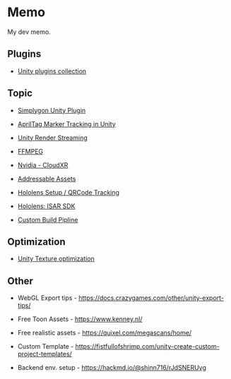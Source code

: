 # Memo
My dev memo.

## Plugins  
* [Unity plugins collection](https://docs.google.com/spreadsheets/d/1osynCKKK7D8kHE4IUL2BYrK3Qvxtsclyp6BWnjdwoD4/edit#gid=0)    


## Topic
  
* [Simplygon Unity Plugin](https://shinn716.gitbook.io/simplygon/)  
  
* [AprilTag Marker Tracking in Unity](https://hackmd.io/@shinn716/Byn3BjO65)  

* [Unity Render Streaming](https://hackmd.io/@shinn716/H1gBahLKc)

* [FFMPEG](https://hackmd.io/@shinn716/Bk9JGARbc)  

* [Nvidia - CloudXR](https://hackmd.io/nyW44lZpSiSs6tii8V8mPQ)  

* [Addressable Assets](https://hackmd.io/@shinn716/BkUzm6J49)  

* [Hololens Setup / QRCode Tracking](https://hackmd.io/@shinn716/rJOVtgf_F)

* [Hololens: ISAR SDK](https://hackmd.io/@shinn716/ryFt07OsK)

* [Custom Build Pipline](https://hackmd.io/@shinn716/SyboNK8nF)


## Optimization

* [Unity Texture optimization](https://hackmd.io/@shinn716/S14rcPELj)
  
  
## Other
 * WebGL Export tips - https://docs.crazygames.com/other/unity-export-tips/  
 
* Free Toon Assets - https://www.kenney.nl/  

* Free realistic assets - https://quixel.com/megascans/home/
  
* Custom Template - https://fistfullofshrimp.com/unity-create-custom-project-templates/
  
* Backend env. setup - https://hackmd.io/@shinn716/rJdSNERUyg  
